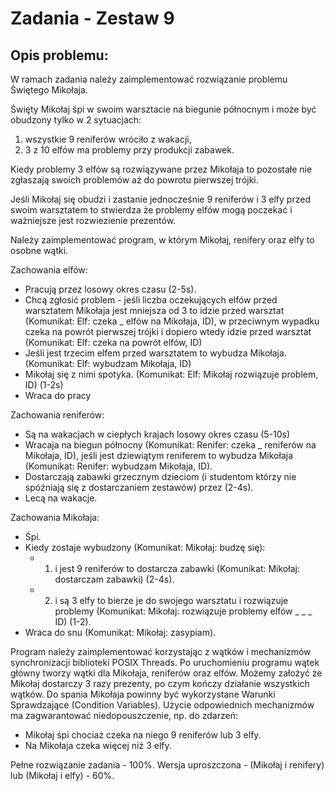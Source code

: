 # Zadania - Zestaw 9
## Opis problemu:
W ramach zadania należy zaimplementować rozwiązanie problemu Świętego Mikołaja.

Święty Mikołaj śpi w swoim warsztacie na biegunie północnym i może być obudzony tylko w 2 sytuacjach: 
1) wszystkie 9 reniferów wróciło z wakacji,
2) 3 z 10 elfów ma problemy przy produkcji zabawek.

Kiedy problemy 3 elfów są rozwiązywane przez Mikołaja to pozostałe nie zgłaszają swoich problemów aż do powrotu pierwszej trójki.

Jeśli Mikołaj się obudzi i zastanie jednocześnie 9 reniferów i 3 elfy przed swoim warsztatem to stwierdza że problemy elfów mogą poczekać i ważniejsze jest rozwiezienie prezentów. 

Należy zaimplementować program, w którym Mikołaj, renifery oraz elfy to osobne wątki.

Zachowania elfów:

* Pracują przez losowy okres czasu (2-5s).
* Chcą zgłosić problem - jeśli liczba oczekujących elfów przed warsztatem Mikołaja jest mniejsza od 3 to idzie przed warsztat (Komunikat: Elf: czeka _ elfów na Mikołaja, ID), w przeciwnym wypadku czeka na powrót pierwszej trójki i dopiero wtedy idzie przed warsztat (Komunikat: Elf: czeka na powrót elfów, ID)
* Jeśli jest trzecim elfem przed warsztatem to wybudza Mikołaja. (Komunikat: Elf: wybudzam Mikołaja, ID)
* Mikołaj się z nimi spotyka. (Komunikat: Elf: Mikołaj rozwiązuje problem, ID) (1-2s)
* Wraca do pracy

Zachowania reniferów:

* Są na wakacjach w ciepłych krajach losowy okres czasu (5-10s)
* Wracaja na biegun północny (Komunikat: Renifer: czeka _ reniferów na Mikołaja, ID), jeśli jest dziewiątym reniferem to wybudza Mikołaja (Komunikat: Renifer: wybudzam Mikołaja, ID).
* Dostarczają zabawki grzecznym dzieciom (i studentom którzy nie spóźniają się z dostarczaniem zestawów) przez (2-4s).   
* Lecą na wakacje.

Zachowania Mikołaja:

* Śpi.
* Kiedy zostaje wybudzony (Komunikat: Mikołaj: budzę się):
  * 1) i jest 9 reniferów to dostarcza zabawki (Komunikat: Mikołaj: dostarczam zabawki) (2-4s).
  * 2) i są 3 elfy to bierze je do swojego warsztatu i rozwiązuje problemy (Komunikat: Mikołaj: rozwiązuje problemy elfów _ _ _ ID) (1-2).
* Wraca do snu (Komunikat: Mikołaj: zasypiam).

Program należy zaimplementować korzystając z wątków i mechanizmów synchronizacji biblioteki POSIX Threads. Po uruchomieniu programu wątek główny tworzy wątki dla Mikołaja, reniferów oraz elfów. Możemy założyć że Mikołaj dostarczy 3 razy prezenty, po czym kończy działanie wszystkich wątków. Do spania Mikołaja powinny być wykorzystane Warunki Sprawdzające (Condition Variables). Użycie odpowiednich mechanizmów ma zagwarantować niedopouszczenie, np. do zdarzeń:

* Mikołaj śpi chociaż czeka na niego 9 reniferów lub 3 elfy.
* Na Mikołaja czeka więcej niż 3 elfy.

Pełne rozwiązanie zadania - 100%. Wersja uproszczona - (Mikołaj i renifery) lub (Mikołaj i elfy) - 60%.
